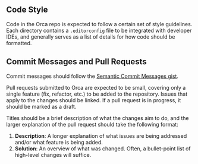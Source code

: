 ## Code Style

Code in the Orca repo is expected to follow a certain set of style guidelines. Each directory contains a `.editorconfig` file to be integrated with developer IDEs, and generally serves as a list of details for how code should be formatted.

## Commit Messages and Pull Requests

Commit messages should follow the [Semantic Commit Messages gist](https://gist.github.com/joshbuchea/6f47e86d2510bce28f8e7f42ae84c716).

Pull requests submitted to Orca are expected to be small, covering only a single feature (fix, refactor, etc.) to be added to the repository. Issues that apply to the changes should be linked. If a pull request is in progress, it should be marked as a draft.

Titles should be a brief description of what the changes aim to do, and the larger explanation of the pull request should take the following format:

1. **Description**: A longer explanation of what issues are being addressed and/or what feature is being added.
2. **Solution**: An overview of what was changed. Often, a bullet-point list of high-level changes will suffice.
